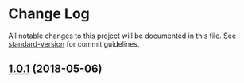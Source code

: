 # Change Log

All notable changes to this project will be documented in this file. See [standard-version](https://github.com/conventional-changelog/standard-version) for commit guidelines.

<a name="1.0.1"></a>
## [1.0.1](https://github.com/sebelga/nsql-cache/compare/v1.0.0...v1.0.1) (2018-05-06)
